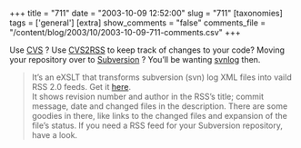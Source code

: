 +++
title = "711"
date = "2003-10-09 12:52:00"
slug = "711"
[taxonomies]
tags = ['general']
[extra]
show_comments = "false"
comments_file = "/content/blog/2003/10/2003-10-09-711-comments.csv"
+++

Use [CVS](http://www.cvshome.org) ? Use [CVS2RSS](http://laughingmeme.org/cvs2rss/) to keep track of changes to your code? Moving your repository over to [Subversion](http://subversion.tigris.org/) ? You’ll be wanting [svnlog](http://0x2a.no-ip.org/mt/archives/000044.html) then.

> It’s an eXSLT that transforms subversion (svn) log XML files into vaild RSS 2.0 feeds. Get it [here](http://www.codingmonkeys.de/goodies/svnlog-xslt.tgz).  
> It shows revision number and author in the RSS’s title; commit message, date and changed files in the description. There are some goodies in there, like links to the changed files and expansion of the file’s status. If you need a RSS feed for your Subversion repository, have a look.
